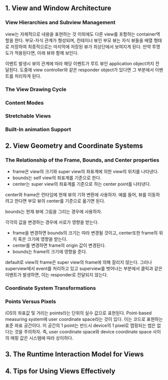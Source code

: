 ## 1. View and Window Architecture

### View Hierarchies and Subview Management

view는 자체적으로 내용을 표현하는 것 이외에도 다른 view를 포함하는 container역할을 한다. 부모-자식 관계가 형성되며, 컨테이너 뷰인 부모 뷰는 자식 뷰들을 배열 형태로 저장하여 최종적으로는 마지막에 저장된 뷰가 최상단에서 보여지게 된다. 만약 투명도가 적용된다면, 아래 뷰와 함께 보인다.

이벤트 발생시 뷰의 관계에 따라 해당 이벤트가 루트 뷰인 application object까지 전달된다. 도중에 view controller와 같은 responder object가 있다면 그 부분에서 이벤트를 처리하게 된다.

### The View Drawing Cycle

### Content Modes

### Stretchable Views

### Built-In animation Support

## 2. View Geometry and Coordinate Systems

### The Relationship of the Frame, Bounds, and Center properties

- frame은 view의 크기와 super view의 좌표계에 의한 view의 위치를 나타낸다.
- bounds는 self view의 좌표계를 기준으로 한다.
- center는 super view의 좌표계를 기준으로 하는 center point를 나타낸다.

center와 frame은 런타임에 현재 뷰의 기하 변환에 사용하자. 예를 들어, 뷰를 이동하려고 한다면 부모 뷰의 center를 기준으로 옮기면 된다.

bounds는 현재 뷰에 그림을 그리는 경우에 사용하자.

각각의 값을 변경하는 경우에 서로가 영향을 받는다.

- frame을 변경하면 bounds의 크기는 따라 변경될 것이고, center또한 frame의 위치 혹은 크기에 영향을 받는다.
- center를 변경하면 frame의 origin 값이 변경된다.
- bounds는 frame의 크기에 영향을 준다.

default로 view의 frame은 super view의 frame에 의해 잘리지 않는다. 그러나 superview에서 event를 처리하고 있고 superview를 벗어나는 부분에서 클릭과 같은 이벤트가 발생하면, 이는 responder로 전달되지 않는다.

### Coordinate System Transformations

### Points Versus Pixels

iOS의 좌표값 및 거리는 points라는 단위의 실수 값으로 표현된다. Point-based measuring system에 user coordinate space라는 것이 있다. 이는 코드로 표현하는 표준 좌표 공간이다. 이 공간의 1 point는 반드시 device의 1 pixel로 맵핑되는 법은 없다는 것을 주의하자. 즉, user coordinate space와 device coordinate space 사이의 매핑 값은 시스템에 따라 상이하다.

## 3. The Runtime Interaction Model for Views

## 4. Tips for Using Views Effectively